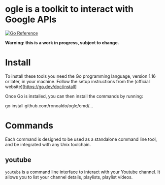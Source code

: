 # ogle is a toolkit to interact with Google APIs

[![Go Reference](https://pkg.go.dev/badge/github.com/ronoaldo/ogle.svg)](https://pkg.go.dev/github.com/ronoaldo/ogle)

**Warning: this is a work in progress, subject to change.**


# Install

To install these tools you need the Go programming language, version 1.16 or
later, in your machine. Follow the setup instructions from the (official
website)[https://go.dev/doc/install]

Once Go is installed, you can then install the commands by running:

go install github.com/ronoaldo/ogle/cmd/...

# Commands

Each command is designed to be used as a standalone command line tool, and be
integrated with any Unix toolchain.

## youtube

`youtube` is a command line interface to interact with your Youtube channel.  It
allows you to list your channel details, playlists, playlist vídeos.